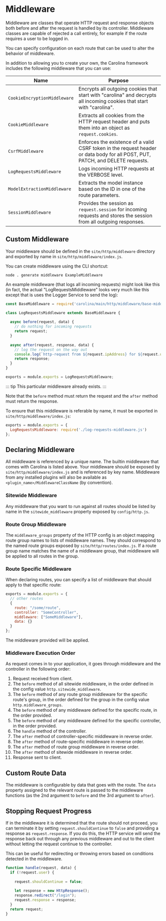 
# Middleware

Middleware are classes that operate HTTP request and response objects both 
before and after the request is handled by its controller.
Middleware classes are capable of rejected a call entirely, for example if the 
route requires a user to be logged in.

You can specify configuration on each route that can be used to alter the 
behavior of middleware.

In addition to allowing you to create your own,
the Carolina framework includes the following middleware that you can 
use:

| Name | Purpose |
| --- | --- |
| `CookieEncryptionMiddleware` | Encrypts all outgoing cookies that start with "carolina" and decrypts all incoming cookies that start with "carolina". |
| `CookieMiddleware` | Extracts all cookies from the HTTP request header and puts them into an object as `request.cookies`. |
| `CsrfMiddleware` | Enforces the existence of a valid CSRF token in the request header or data body for all POST, PUT, PATCH, and DELETE requests. |
| `LogRequestsMiddleware` | Logs incoming HTTP requests at the VERBOSE level. |
| `ModelExtractionMiddleware` | Extracts the model instance based on the ID in one of the route parameters. |
| `SessionMiddleware` | Provides the session as `request.session` for incoming requests and stores the session from all outgoing responses. |

## Custom Middleware

Your middleware should be defined in the `site/http/middleware` directory
and exported by name in `site/http/middleware/index.js`.

You can create middleware using the CLI shortcut:

`node . generate middleware ExampleMiddleware`

An example middleware (that logs all incoming requests) might look like this
(in fact, the actual "LogRequestsMiddleware" looks very much like this except
that is uses the Logger Service to send the log):

```js
const BaseMiddleware = require('carolina/main/http/middleware/base-middleware');

class LogRequestsMiddleware extends BaseMiddleware {
  
  async before(request, data) {
    // do nothing for incoming requests
    return request;
  }
  
  async after(request, response, data) {
    // log the request on the way out
    console.log(`http-request from ${request.ipAddress} for ${request.url} (${response.status})`);
    return response;
  }
}

exports = module.exports = LogRequestsMiddleware;
```

::: tip
This particular middleware already exists.
:::

Note that the `before` method must return the request and the `after` method 
must return the response.

To ensure that this middleware is referable by name, it must be 
exported in `site/http/middleware/index.js`:

```js
exports = module.exports = {
  LogRequestsMiddleware: require('./log-requests-middleware.js')
};
```

## Declaring Middleware

All middleware is referenced by a unique name. The builtin middleware that 
comes with Carolina is listed above. Your middleware should be exposed by 
`site/http/middleware/index.js` and is referenced by key name. Middleware from 
any installed plugins will also be available as
`<plugin_name>/MiddlewareClassName` (by convention).

### Sitewide Middleware

Any middleware that you want to run against all routes should be listed 
by name in the `sitewide_middleware` property exposed by 
`config/http.js`.

### Route Group Middleware

The `middleware_groups` property of the HTTP config is an object mapping 
route group names to lists of middleware names.
They should correspond to the named route groups exposed by
`site/http/routes/index.js`. If a route group name matches the name of a 
middleware group, that middleware will be applied to all routes in the group.

### Route Specific Middleware

When declaring routes, you can specify a list of middleware that should apply 
to that specific route:

```js
exports = module.exports = {
  // other routes
  {
    route: "/some/route",
    controller: "SomeController",
    middleware: ["SomeMiddleware"],
    data: {}
  }
};
```

The middleware provided will be applied.

### Middleware Execution Order

As request comes in to your application, it goes through middleware and the 
controller in the following order:

1. Request received from client.
1. The `before` method of all sitewide middleware, in the order defined in the config value `http.sitewide_middleware`.
1. The `before` method of any route group middleware for the specific route's group, in the order defined for the group in the config value `http.middleware_groups`.
1. The `before` method of any middleware defined for the specific route, in the order provided.
1. The `before` method of any middleware defined for the specific controller, in the order provided.
1. The `handle` method of the controller.
1. The `after` method of controller-specific middleware in reverse order.
1. The `after` method of route-specific middleware in reverse order.
1. The `after` method of route group middleware in reverse order.
1. The `after` method of sitewide middleware in reverse order.
1. Response sent to client.

## Custom Route Data

The middleware is configurable by data that goes with the route. 
The `data` property assigned to the relevant route is passed to the middleware 
functions (as the 2nd argument to `before` and the 3rd argument to `after`).

## Stopping Request Progress

If in the middleware it is determined that the route should not proceed,
you can terminate it by setting `request.shouldContinue` to `false` and 
providing a response as `request.response`. If you do this,
the HTTP service will send the response back out through any previous middleware
and out to the client without letting the request continue to the controller.

This can be useful for redirecting or throwing errors based on conditions
detected in the middleware.

```js
function handle(request, data) {
  if (!request.user) {
    
    request.shouldContinue = false;
    
    let response = new HttpResponse();
    response.redirect("/login");
    request.response = response;
  }
  return request;
}
```
